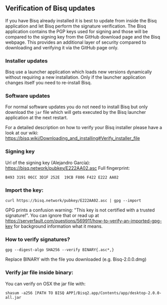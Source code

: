 ## Verification of Bisq updates

If you have Bisq already installed it is best to update from inside the Bisq application and let Bisq perform the
signature verification. The Bisq application contains the PGP keys used for signing and those will be compared to the
signing key from the GitHub download page and the Bisq webpage. This provides an additional layer of security compared
to downloading and verifying it via the GitHub page only.

### Installer updates

Bisq use a launcher application which loads new versions dynamically without requiring a new installation. Only if the
launcher application changes itself you need to re-install Bisq.

### Software updates

For normal software updates you do not need to install Bisq but only download the `jar` file which will gets executed by
the Bisq launcher application at the next restart.

For a detailed description on how to verify your Bisq installer please have a look at our
wiki: https://bisq.wiki/Downloading_and_installing#Verify_installer_file

### Signing key

Url of the signing key (Alejandro García): https://bisq.network/pubkey/E222AA02.asc
Full fingerprint:

`B493 3191 06CC 3D1F 252E  19CB F806 F422 E222 AA02`

### Import the key:

`curl https://bisq.network/pubkey/E222AA02.asc | gpg --import`

GPG prints a confusion warning: "This key is not certified with a trusted signature!". You can ignore that or read up
at https://serverfault.com/questions/569911/how-to-verify-an-imported-gpg-key for background information what it means.

### How to verify signatures?

`gpg --digest-algo SHA256 --verify BINARY{.asc*,}`

Replace BINARY with the file you downloaded (e.g. Bisq-2.0.0.dmg)

### Verify jar file inside binary:

You can verify on OSX the jar file with:

`shasum -a256 [PATH TO BISQ APP]/Bisq2.app/Contents/app/desktop-2.0.0-all.jar`

